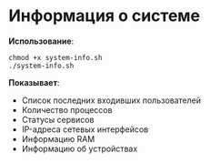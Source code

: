 Информация о системе
=================================

**Использование**:

    chmod +x system-info.sh
    ./system-info.sh
    
**Показывает**: 

 - Список последних входивших пользователей
 - Количество процессов
 - Статусы сервисов
 - IP-адреса сетевых интерфейсов
 - Информацию RAM
 - Информацию об устройствах